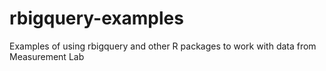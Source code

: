 # rbigquery-examples
Examples of using rbigquery and other R packages to work with data from Measurement Lab
